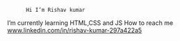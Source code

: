          Hi I’m Rishav kumar
          
  I’m currently learning HTML,CSS and JS
 How to reach me www.linkedin.com/in/rishav-kumar-297a422a5
